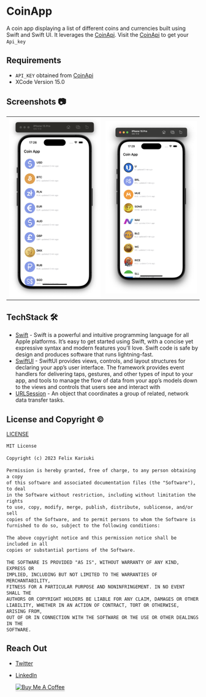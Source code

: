 

# CoinApp
A coin app displaying a list of different coins and currencies built using Swift and Swift UI. It leverages the [CoinApi](https://docs.coinapi.io/). Visit the [CoinApi](https://docs.coinapi.io/) to get your ``Api_key``


## Requirements
* ``API_KEY`` obtained from [CoinApi](https://docs.coinapi.io/)
*  XCode Version 15.0


## **Screenshots 📷**
| | |
|:-------------------------:|:-------------------------:|
|<img src="./screenshots/one.png" width="300"> | <img src="./screenshots/two.png" width="300"> 

## TechStack 🛠️
- [Swift](https://developer.apple.com/swift/) - Swift is a powerful and intuitive programming language for all Apple platforms. It’s easy to get started using Swift, with a concise yet expressive syntax and modern features you’ll love. Swift code is safe by design and produces software that runs lightning-fast.
- [SwiftUI](https://developer.apple.com/documentation/swiftui/) - SwiftUI provides views, controls, and layout structures for declaring your app’s user interface. The framework provides event handlers for delivering taps, gestures, and other types of input to your app, and tools to manage the flow of data from your app’s models down to the views and controls that users see and interact with
- [URLSession](https://developer.apple.com/documentation/foundation/urlsession) - An object that coordinates a group of related, network data transfer tasks.



## License and Copyright ©️ 
[LICENSE](https://github.com/Felix-Kariuki/CoinApp/blob/main/LICENSE)

```
MIT License

Copyright (c) 2023 Felix Kariuki

Permission is hereby granted, free of charge, to any person obtaining a copy
of this software and associated documentation files (the "Software"), to deal
in the Software without restriction, including without limitation the rights
to use, copy, modify, merge, publish, distribute, sublicense, and/or sell
copies of the Software, and to permit persons to whom the Software is
furnished to do so, subject to the following conditions:

The above copyright notice and this permission notice shall be included in all
copies or substantial portions of the Software.

THE SOFTWARE IS PROVIDED "AS IS", WITHOUT WARRANTY OF ANY KIND, EXPRESS OR
IMPLIED, INCLUDING BUT NOT LIMITED TO THE WARRANTIES OF MERCHANTABILITY,
FITNESS FOR A PARTICULAR PURPOSE AND NONINFRINGEMENT. IN NO EVENT SHALL THE
AUTHORS OR COPYRIGHT HOLDERS BE LIABLE FOR ANY CLAIM, DAMAGES OR OTHER
LIABILITY, WHETHER IN AN ACTION OF CONTRACT, TORT OR OTHERWISE, ARISING FROM,
OUT OF OR IN CONNECTION WITH THE SOFTWARE OR THE USE OR OTHER DEALINGS IN THE
SOFTWARE.
```



 ## Reach Out 

  * [Twitter](https://twitter.com/felixkariuki_)

  * [LinkedIn](https://www.linkedin.com/in/felix-kariuki/)

    <a href="https://www.buymeacoffee.com/felix.kariuki" target="_blank"><img src="https://www.buymeacoffee.com/assets/img/custom_images/orange_img.png" alt="Buy Me A Coffee" style="height: 41px !important;width: 174px !important;box-shadow: 0px 3px 2px 0px rgba(190, 190, 190, 0.5) !important;-webkit-box-shadow: 0px 3px 2px 0px rgba(190, 190, 190, 0.5) !important;" ></a>
